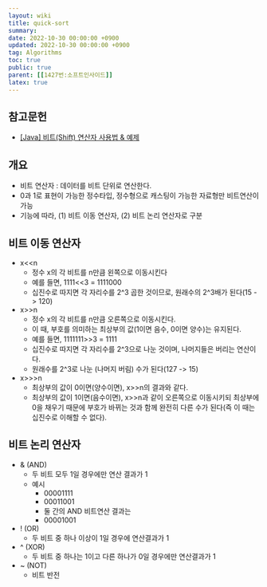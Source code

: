 ```yaml
---
layout: wiki
title: quick-sort
summary:
date: 2022-10-30 00:00:00 +0900
updated: 2022-10-30 00:00:00 +0900
tag: Algorithms
toc: true
public: true
parent: [[1427번:소프트인사이드]]
latex: true
---
```


## 참고문헌

- [[Java] 비트(Shift) 연산자 사용법 & 예제
  ](https://coding-factory.tistory.com/521)

## 개요

- 비트 연산자 : 데이터를 비트 단위로 연산한다.
- 0과 1로 표현이 가능한 정수타입, 정수형으로 캐스팅이 가능한 자료형만 비트연산이 가능
- 기능에 따라, (1) 비트 이동 연산자, (2) 비트 논리 연산자로 구분

## 비트 이동 연산자

- x<<n
  - 정수 x의 각 비트를 n만큼 왼쪽으로 이동시킨다
  - 예를 들면, 1111<<3 = 1111000
  - 십진수로 따지면 각 자리수를 2^3 곱한 것이므로, 원래수의 2^3배가 된다(15 -> 120)
- x>>n
  - 정수 x의 각 비트를 n만큼 오른쪽으로 이동시킨다.
  - 이 때, 부호를 의미하는 최상부의 값(1이면 음수, 0이면 양수)는 유지된다.
  - 예를 들면, 1111111>>3 = 1111
  - 십진수로 따지면 각 자리수를 2^3으로 나눈 것이며, 나머지들은 버리는 연산이다.
  - 원래수를 2^3로 나눈 (나머지 버림) 수가 된다(127 -> 15)
- x>>>n
  - 최상부의 값이 0이면(양수이면), x>>n의 결과와 같다.
  - 최상부의 값이 1이면(음수이면), x>>n과 같이 오른쪽으로 이동시키되 최상부에 0을 채우기 때문에 부호가 바뀌는 것과 함께 완전히 다른 수가 된다(즉 이 때는 십진수로 이해할 수 없다).

## 비트 논리 연산자

- & (AND)
  - 두 비트 모두 1일 경우에만 연산 결과가 1
  - 예시
    - 00001111
    - 00011001
    - 둘 간의 AND 비트연산 결과는
    - 00001001
- ! (OR)
  - 두 비트 중 하나 이상이 1일 경우에 연산결과가 1
- ^ (XOR)
  - 두 비트 중 하나는 1이고 다른 하나가 0일 경우에만 연산결과가 1
- ~ (NOT)
  - 비트 반전
